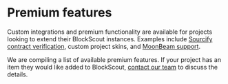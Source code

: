 # Premium features

Custom integrations and premium functionality are available for projects looking to extend their BlockScout instances. Examples include [Sourcify contract verification](contracts-verification-via-sourcify.md), custom project skins, and [MoonBeam support](moonbeam-support.md). 

We are compiling a list of available premium features. If your project has an item they would like added to BlockScout, [contact our team](https://forum.poa.network/c/blockscout/28) to discuss the details.

